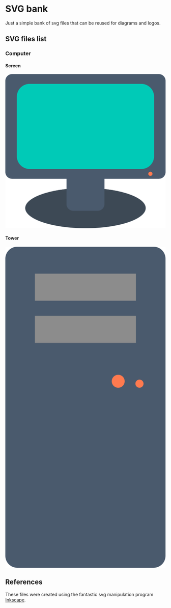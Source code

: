# SVG bank
Just a simple bank of svg files that can be reused for diagrams and logos.

## SVG files list
### Computer
#### Screen
![Computer screen](computer/screen.svg)

#### Tower
![Computer tower](computer/tower.svg)

## References
These files were created using the fantastic svg manipulation program
[Inkscape](https://inkscape.org/).

